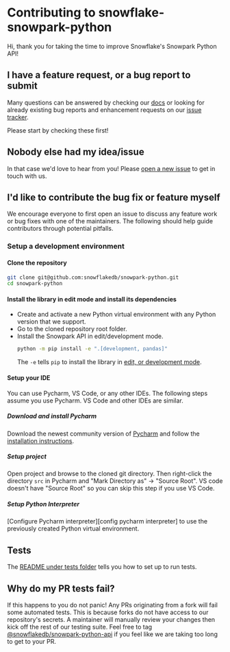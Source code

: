 # Contributing to snowflake-snowpark-python

Hi, thank you for taking the time to improve Snowflake's Snowpark Python API!

## I have a feature request, or a bug report to submit

Many questions can be answered by checking our [docs](https://docs.snowflake.com/) or looking for already existing bug reports and enhancement requests on our [issue tracker](https://github.com/snowflakedb/snowpark-python/issues).

Please start by checking these first!

## Nobody else had my idea/issue

In that case we'd love to hear from you!
Please [open a new issue](https://github.com/snowflakedb/snowpark-python/issues/new/choose) to get in touch with us.

## I'd like to contribute the bug fix or feature myself

We encourage everyone to first open an issue to discuss any feature work or bug fixes with one of the maintainers.
The following should help guide contributors through potential pitfalls.

### Setup a development environment

#### Clone the repository

```bash
git clone git@github.com:snowflakedb/snowpark-python.git
cd snowpark-python
```

#### Install the library in edit mode and install its dependencies
- Create and activate a new Python virtual environment with any Python version that we support.
- Go to the cloned repository root folder.
- Install the Snowpark API in edit/development mode.
    ```bash
    python -m pip install -e ".[development, pandas]"
    ```
  The `-e` tells `pip` to install the library in [edit, or development mode](https://pip.pypa.io/en/stable/cli/pip_install/#editable-installs).

#### Setup your IDE
You can use Pycharm, VS Code, or any other IDEs.
The following steps assume you use Pycharm. VS Code and other IDEs are similar.
##### Download and install Pycharm
Download the newest community version of [Pycharm](https://www.jetbrains.com/pycharm/download/)
and follow the [installation instructions](https://www.jetbrains.com/help/pycharm/installation-guide.html).

##### Setup project
Open project and browse to the cloned git directory. Then right-click the directory `src` in Pycharm
and "Mark Directory as" -> "Source Root".
VS code doesn't have "Source Root" so you can skip this step if you use VS Code.

##### Setup Python Interpreter
[Configure Pycharm interpreter][config pycharm interpreter] to use the previously created Python virtual environment.

## Tests
The [README under tests folder](tests/README.md) tells you how to set up to run tests.

## Why do my PR tests fail?
If this happens to you do not panic! Any PRs originating from a fork will fail some automated tests. This is because
forks do not have access to our repository's secrets. A maintainer will manually review your changes then kick off
the rest of our testing suite. Feel free to tag [@snowflakedb/snowpark-python-api](https://github.com/orgs/snowflakedb/teams/snowpark-python-api)
if you feel like we are taking too long to get to your PR.
